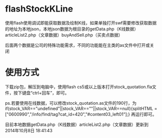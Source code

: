 flashStockKLine
===============

使用flash使用调试即能获取数据及绘制K线，如果单独打开swf需要修改获取数据的地址为本地json，本地json数据为根目录的getData.php（K线数据）articleList2.php（文章数据）buyAndSell.php（买卖点数据）

后面两个数据是公司的特殊功能需求，不同的功能能在主类的as文件中打开或关闭


使用方式
===============
下载zip包，解压到电脑中，使用flash cs5或以上版本打开stock_quotation.fla文件，按下键盘“ctrl+回车”，即可。

 
ps.若要使用在线数据，可以修改stock_quotation.as文件的190行，为
if(stock_VAR=="undefined"||stock_VAR==""||stock_VAR==null){splitHTML = ["0600990","/info/find/tag?cat_id=420","#content03_left01"];}
再运行即可。



目前本地数据getData.php（K线数据）articleList2.php（文章数据）更新到2014年10月8日 18:41:43
